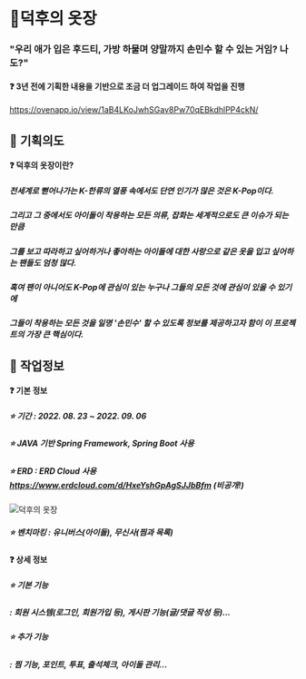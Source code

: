 # 👕덕후의 옷장
### "우리 애가 입은 후드티, 가방 하물며 양말까지 손민수 할 수 있는 거임? 나도?"
#### ❓ 3년 전에 기획한 내용을 기반으로 조금 더 업그레이드 하여 작업을 진행
https://ovenapp.io/view/1aB4LKoJwhSGav8Pw70qEBkdhlPP4ckN/

## 💬 기획의도
#### ❓ 덕후의 옷장이란?
##### 전세계로 뻗어나가는 K-한류의 열풍 속에서도 단연 인기가 많은 것은 K-Pop이다. 
##### 그리고 그 중에서도 아이돌이 착용하는 모든 의류, 잡화는 세계적으로도 큰 이슈가 되는 만큼 
##### 그를 보고 따라하고 싶어하거나 좋아하는 아이돌에 대한 사랑으로 같은 옷을 입고 싶어하는 팬들도 엄청 많다. 
##### 혹여 팬이 아니어도 K-Pop에 관심이 있는 누구나 그들의 모든 것에 관심이 있을 수 있기에 
##### 그들이 착용하는 모든 것을 일명 '손민수' 할 수 있도록 정보를 제공하고자 함이 이 프로젝트의 가장 큰 핵심이다.

## 💬 작업정보
#### ❓ 기본 정보
##### ⭐ 기간 : 2022. 08. 23 ~ 2022. 09. 06
##### ⭐ JAVA 기반 Spring Framework, Spring Boot 사용
##### ⭐ ERD : ERD Cloud 사용 https://www.erdcloud.com/d/HxeYshGpAgSJJbBfm (비공개!)
![덕후의 옷장](https://user-images.githubusercontent.com/59155381/186125220-608e9ea1-ff98-4a06-b120-d05ea777f87c.png)
##### ⭐ 벤치마킹 : 유니버스(아이돌), 무신사(찜과 목록)

#### ❓ 상세 정보
##### ⭐ 기본 기능
##### : 회원 시스템(로그인, 회원가입 등), 게시판 기능(글/댓글 작성 등)...
##### ⭐ 추가 기능
##### : 찜 기능, 포인트, 투표, 출석체크, 아이돌 관리...
